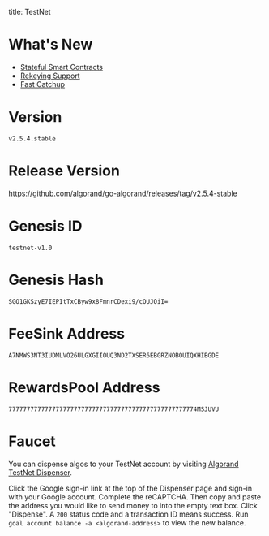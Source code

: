 title: TestNet

# What's New

- [Stateful Smart Contracts](../../../features/asc1/stateful/)
- [Rekeying Support](../../../features/accounts/rekey/)
- [Fast Catchup](../../../run-a-node/setup/install/#sync-node-network-using-fast-catchup)
  
# Version
`v2.5.4.stable`

# Release Version
https://github.com/algorand/go-algorand/releases/tag/v2.5.4-stable

# Genesis ID
`testnet-v1.0`

# Genesis Hash
`SGO1GKSzyE7IEPItTxCByw9x8FmnrCDexi9/cOUJOiI=`

# FeeSink Address
`A7NMWS3NT3IUDMLVO26ULGXGIIOUQ3ND2TXSER6EBGRZNOBOUIQXHIBGDE`

# RewardsPool Address
`7777777777777777777777777777777777777777777777777774MSJUVU`

# Faucet

You can dispense algos to your TestNet account by visiting [Algorand TestNet Dispenser](https://bank.testnet.algorand.network/).

Click the Google sign-in link at the top of the Dispenser page and sign-in with your Google account. Complete the reCAPTCHA. Then copy and paste the address you would like to send money to into the empty text box. Click "Dispense". A `200` status code and a transaction ID means success. Run `goal account balance -a <algorand-address>` to view the new balance.
